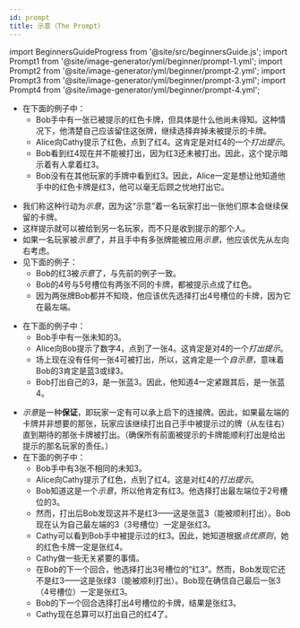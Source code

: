 ```yaml
---
id: prompt
title: 示意（The Prompt）
---
```


import BeginnersGuideProgress from '@site/src/beginnersGuide.js';
import Prompt1 from '@site/image-generator/yml/beginner/prompt-1.yml';
import Prompt2 from '@site/image-generator/yml/beginner/prompt-2.yml';
import Prompt3 from '@site/image-generator/yml/beginner/prompt-3.yml';
import Prompt4 from '@site/image-generator/yml/beginner/prompt-4.yml';

<BeginnersGuideProgress id="prompt" />

- 在下面的例子中：
  - Bob手中有一张已被提示的红色卡牌，但具体是什么他尚未得知。这种情况下，他清楚自己应该留住这张牌，继续选择弃掉未被提示的卡牌。
  - Alice向Cathy提示了红色，点到了红4。这肯定是对红4的一个*打出提示*。
  - Bob看到红4现在并不能被打出，因为红3还未被打出。因此，这个提示暗示着有人拿着红3。
  - Bob没有在其他玩家的手牌中看到红3。因此，Alice一定是想让他知道他手中的红色卡牌是红3，他可以毫无后顾之忧地打出它。

<Prompt1 />

- 我们称这种行动为*示意*，因为这“示意”着一名玩家打出一张他们原本会继续保留的卡牌。
- 这样提示就可以被给到另一名玩家，而不只是收到提示的那个人。
- 如果一名玩家被*示意*了，并且手中有多张牌能被应用*示意*，他应该优先从左向右考虑。
- 见下面的例子：
  - Bob的红3被*示意*了，与先前的例子一致。
  - Bob的4号与5号槽位有两张不同的卡牌，都被提示点成了红色。
  - 因为两张牌Bob都并不知晓，他应该优先选择打出4号槽位的卡牌，因为它在最左端。

<Prompt2 />

- 在下面的例子中：
  - Bob手中有一张未知的3。
  - Alice向Bob提示了数字4，点到了一张4。这肯定是对4的一个*打出提示*。
  - 场上现在没有任何一张4可被打出，所以，这肯定是一个*自示意*，意味着Bob的3肯定是蓝3或绿3。
  - Bob打出自己的3，是一张蓝3。因此，他知道4一定紧跟其后，是一张蓝4。

<Prompt3 />

- *示意*是一种**保证**，即玩家一定有可以承上启下的连接牌。因此，如果最左端的卡牌并非想要的那张，玩家应该继续打出自己手中被提示过的牌（从左往右）直到期待的那张卡牌被打出。（确保所有前面被提示的卡牌能顺利打出是给出提示的那名玩家的责任。）
- 在下面的例子中：
  - Bob手中有3张不相同的未知3。
  - Alice向Cathy提示了红色，点到了红4。这是对红4的*打出提示*。
  - Bob知道这是一个*示意*，所以他肯定有红3。他选择打出最左端位于2号槽位的3。
  - 然而，打出后Bob发现这并不是红3——这是张蓝3（能被顺利打出）。Bob现在认为自己最左端的3（3号槽位）一定是张红3。
  - Cathy可以看到Bob手中被提示过的红3。因此，她知道根据*点优原则*，她的红色卡牌一定是张红4。
  - Cathy做一些无关紧要的事情。
  - 在Bob的下一个回合，他选择打出3号槽位的“红3”。然而，Bob发现它还不是红3——这是张绿3（能被顺利打出）。Bob现在确信自己最后一张3（4号槽位）一定是张红3。
  - Bob的下一个回合选择打出4号槽位的卡牌，结果是张红3。
  - Cathy现在总算可以打出自己的红4了。

<Prompt4 />
